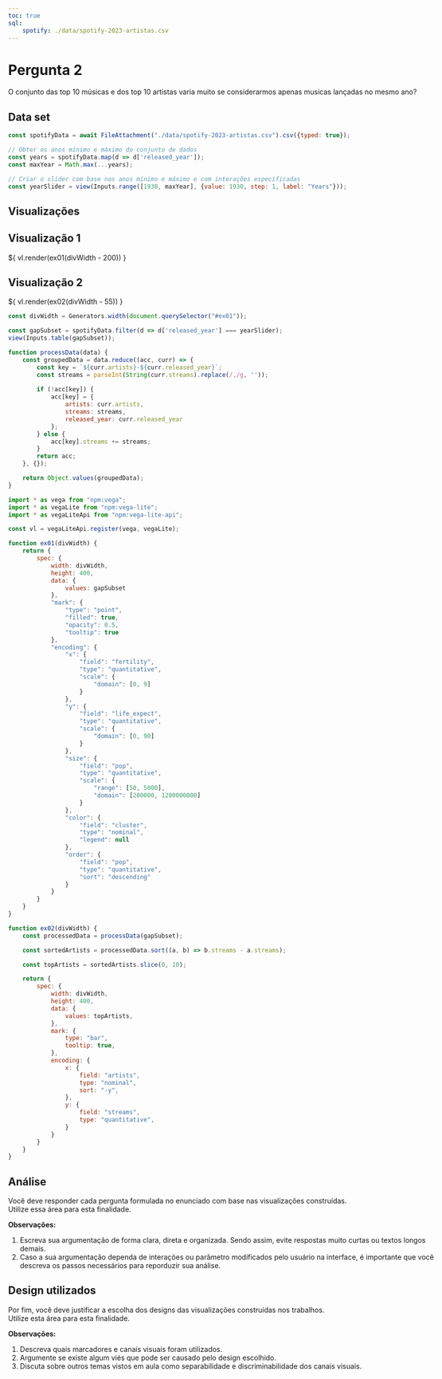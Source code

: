 ```yaml
---
toc: true
sql:
    spotify: ./data/spotify-2023-artistas.csv
---
```


<style>
    body, div, p, li, ol { max-width: none; }
</style>

# Pergunta 2
O conjunto das top 10 músicas e dos top 10 artistas varia muito se considerarmos apenas musicas lançadas no mesmo ano?

## Data set


```js
const spotifyData = await FileAttachment("./data/spotify-2023-artistas.csv").csv({typed: true});

// Obter os anos mínimo e máximo do conjunto de dados
const years = spotifyData.map(d => d['released_year']);
const maxYear = Math.max(...years);
```

```js
// Criar o slider com base nos anos mínimo e máximo e com interações especificadas
const yearSlider = view(Inputs.range([1930, maxYear], {value: 1930, step: 1, label: "Years"}));

```

## Visualizações

<div class="grid grid-cols-2">
    <div id="ex01" class="card grid-colspan-2" >
        <h2 class="title">Visualização 1</h2>
        <div style="width: 100%; margin-top: 15px;">
            ${ vl.render(ex01(divWidth - 200)) }
        </div>
    </div>
    <div id="ex02" class="card grid-colspan-2">
        <h2>Visualização 2</h2>
        <div style="width: 100%; margin-top: 15px;">
            ${ vl.render(ex02(divWidth - 55)) }
        </div>
    </div>
</div>

<!--Tamanho dos cards. Caso vcs usem cards de multiplos tamanhos, 
    será necessário criar um generator para cada classe de card.
-->
```js
const divWidth = Generators.width(document.querySelector("#ex01"));

```

```js
const gapSubset = spotifyData.filter(d => d['released_year'] === yearSlider);
view(Inputs.table(gapSubset));
```

```js
function processData(data) {
    const groupedData = data.reduce((acc, curr) => {
        const key = `${curr.artists}-${curr.released_year}`;
        const streams = parseInt(String(curr.streams).replace(/,/g, ''));
        
        if (!acc[key]) {
            acc[key] = {
                artists: curr.artists,
                streams: streams,
                released_year: curr.released_year
            };
        } else {
            acc[key].streams += streams;
        }
        return acc;
    }, {});

    return Object.values(groupedData);
}
```

```js
import * as vega from "npm:vega";
import * as vegaLite from "npm:vega-lite";
import * as vegaLiteApi from "npm:vega-lite-api";

const vl = vegaLiteApi.register(vega, vegaLite);

function ex01(divWidth) {
    return {
        spec: {
            width: divWidth,
            height: 400,
            data: {
                values: gapSubset
            },
            "mark": {
                "type": "point",
                "filled": true,
                "opacity": 0.5,
                "tooltip": true
            },
            "encoding": {
                "x": {
                    "field": "fertility",
                    "type": "quantitative",
                    "scale": {
                        "domain": [0, 9]
                    }
                },
                "y": {
                    "field": "life_expect",
                    "type": "quantitative",
                    "scale": {
                        "domain": [0, 90]
                    }
                },
                "size": {
                    "field": "pop",
                    "type": "quantitative",
                    "scale": {
                        "range": [50, 5000],
                        "domain": [200000, 1200000000]
                    }
                },
                "color": {
                    "field": "cluster",
                    "type": "nominal",
                    "legend": null
                },
                "order": {
                    "field": "pop",
                    "type": "quantitative",
                    "sort": "descending"
                }
            }
        }
    }
}

function ex02(divWidth) {
    const processedData = processData(gapSubset);

    const sortedArtists = processedData.sort((a, b) => b.streams - a.streams);

    const topArtists = sortedArtists.slice(0, 10);

    return {
        spec: {
            width: divWidth,
            height: 400,
            data: {
                values: topArtists,
            },
            mark: {
                type: "bar",
                tooltip: true,
            },
            encoding: {
                x: {
                    field: "artists",
                    type: "nominal",
                    sort: "-y",
                },
                y: {
                    field: "streams",
                    type: "quantitative",
                }
            }
        }
    }
}
```


## Análise
Você deve responder cada pergunta formulada no enunciado com base nas visualizações construídas.  
Utilize essa área para esta finalidade.

**Observações:**
1. Escreva sua argumentação de forma clara, direta e organizada. Sendo assim, evite respostas muito curtas ou textos longos demais.
2. Caso a sua argumentação dependa de interações ou parâmetro modificados pelo usuário na interface, é importante que você descreva os passos necessários para reporduzir sua análise.

## Design utilizados
Por fim, você deve justificar a escolha dos designs das visualizações construídas nos trabalhos.  
Utilize esta área para esta finalidade.

**Observações:**
1. Descreva quais marcadores e canais visuais foram utilizados.
2. Argumente se existe algum viés que pode ser causado pelo design escolhido.
3. Discuta sobre outros temas vistos em aula como separabilidade e discriminabilidade dos canais visuais.